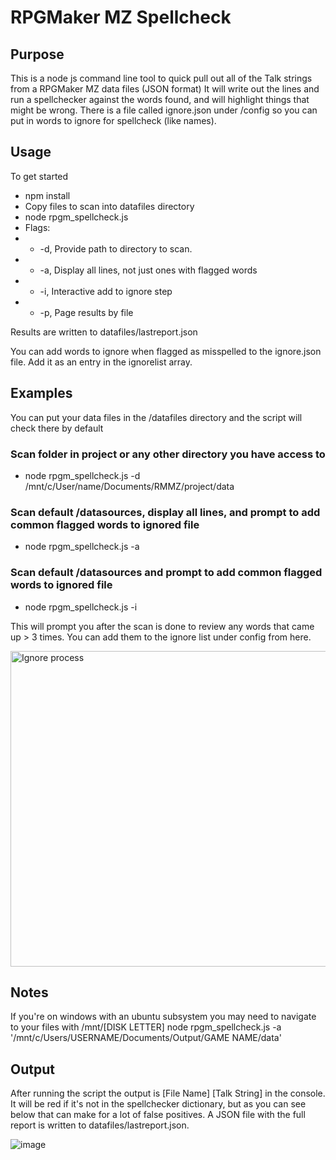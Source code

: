 # RPGMaker MZ Spellcheck

## Purpose
This is a node js command line tool to quick pull out all of the Talk strings from a RPGMaker MZ data files (JSON format)
It will write out the lines and run a spellchecker against the words found, and will highlight things that might be wrong.
There is a file called ignore.json under /config so you can put in words to ignore for spellcheck (like names).


## Usage
To get started
- npm install
- Copy files to scan into datafiles directory
- node rpgm_spellcheck.js 
- Flags:
- - -d, Provide path to directory to scan. 
- - -a, Display all lines, not just ones with flagged words
- - -i, Interactive add to ignore step
- - -p, Page results by file

Results are written to datafiles/lastreport.json

You can add words to ignore when flagged as misspelled to the ignore.json file. Add it as an entry in the ignorelist array.

## Examples

You can put your data files in the /datafiles directory and the script will check there by default

### Scan folder in project or any other directory you have access to
- node rpgm_spellcheck.js -d /mnt/c/User/name/Documents/RMMZ/project/data

### Scan default /datasources, display all lines, and prompt to add common flagged words to ignored file
- node rpgm_spellcheck.js -a

### Scan default /datasources and prompt to add common flagged words to ignored file
- node rpgm_spellcheck.js -i

This will prompt you after the scan is done to review any words that came up > 3 times. You can add them to the ignore list under config from here.

<img width="505" alt="Ignore process" src="https://user-images.githubusercontent.com/7127233/156056366-a55ecb4d-f193-4af8-9d27-b9951235fc31.png">


## Notes
If you're on windows with an ubuntu subsystem you may need to navigate to your files with /mnt/[DISK LETTER]
node rpgm_spellcheck.js -a '/mnt/c/Users/USERNAME/Documents/Output/GAME NAME/data'

## Output
After running the script the output is [File Name] [Talk String] in the console.
It will be red if it's not in the spellchecker dictionary, but as you can see below that can make for a lot of false positives.
A JSON file with the full report is written to datafiles/lastreport.json.

![image](https://user-images.githubusercontent.com/7127233/153902540-e894cb40-6b8d-48f5-95d5-2e30b0ce4190.png)
